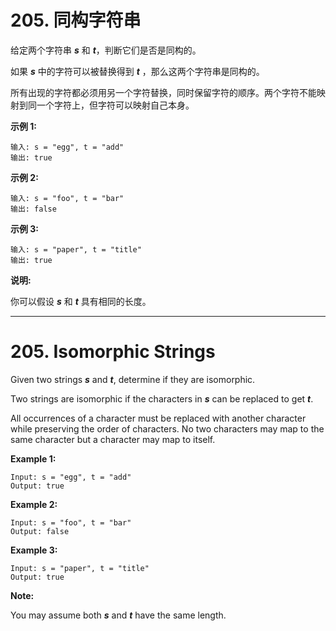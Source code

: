 # 205. 同构字符串

给定两个字符串 ***s*** 和 ***t***，判断它们是否是同构的。

如果 ***s*** 中的字符可以被替换得到 ***t*** ，那么这两个字符串是同构的。

所有出现的字符都必须用另一个字符替换，同时保留字符的顺序。两个字符不能映射到同一个字符上，但字符可以映射自己本身。

**示例 1:**

```()
输入: s = "egg", t = "add"
输出: true
```

**示例 2:**

```()
输入: s = "foo", t = "bar"
输出: false
```

**示例 3:**

```()
输入: s = "paper", t = "title"
输出: true
```

**说明:**

你可以假设 ***s*** 和 ***t*** 具有相同的长度。

***

# 205. Isomorphic Strings

Given two strings ***s*** and ***t***, determine if they are isomorphic.

Two strings are isomorphic if the characters in ***s*** can be replaced to get ***t***.

All occurrences of a character must be replaced with another character while preserving the order of characters. No two characters may map to the same character but a character may map to itself.

**Example 1:**

```()
Input: s = "egg", t = "add"
Output: true
```

**Example 2:**

```()
Input: s = "foo", t = "bar"
Output: false
```

**Example 3:**

```()
Input: s = "paper", t = "title"
Output: true
```

**Note:**

You may assume both ***s*** and ***t*** have the same length.
